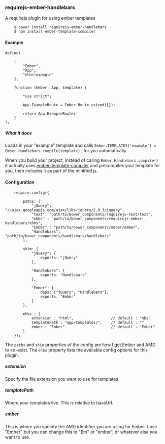 ### requirejs-ember-handlebars
A requirejs plugin for using ember templates

		$ bower install requirejs-ember-handlebars
		$ npm install ember-template-compiler
		
#### Example

	define(
	
		[
			"Ember",
			"App",
			"ehbs!example"
		],
	
		function (Ember, App, template) {
	
			"use strict";
	
			App.ExampleRoute = Ember.Route.extend({});
	
			return App.ExampleRoute;
		}
	);
	
##### What it does

Loads in your "example" template and calls `Ember.TEMPLATES["example"] = Ember.Handlebars.compile(template);` for you automatically.

When you build your project, instead of calling `Ember.Handlebars.compile()` it actually uses [ember-template-compiler](https://github.com/toranb/ember-template-compiler) and precompiles your template for you, then includes it as part of the minified js.


#### Configuration

		require.config({

		    paths: {
		        "jQuery": "//ajax.googleapis.com/ajax/libs/jquery/2.0.3/jquery",
		        "text": "path/to/bower_components/requirejs-text/text",
		        "ehbs" : "path/to/bower_components/requirejs-ember-handlebars/ehbs",
		        "Ember" : "path/to/bower_components/ember/ember",
		        "Handlebars": "path/to/bower_components/handlebars/handlebars"
		    },

		    shim: {
		        "jQuery": {
		            exports: "jQuery"
		        },
		
		        "Handlebars": {
		            exports: "Handlebars"
		        },
		
		        "Ember": {
		            deps: ["jQuery", "Handlebars"],
		            exports: "Ember"
		        }
		    },

		    ehbs : {
		    	extension : "html",					// default : "hbs"
		        templatePath : "app/templates/",	// default : ""
		        ember : "Ember" 					// default : "Ember"
		    }
		});
		
The `paths` and `shim` properties of the config are how I get Ember and AMD to co-exist. The `ehbs` property lists the available config options for this plugin.

##### extension

Specify the file extension you want to use for templates.

##### templatePath

Where your templates live. This is relative to baseUrl.

##### ember

This is where you specify the AMD identifier you are using for Ember. I use "Ember" but you can change this to "Em" or "ember", or whatever else you want to use.
